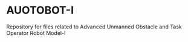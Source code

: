 # AUOTOBOT-I
Repository for files related to Advanced Unmanned Obstacle and Task Operator Robot Model-I

